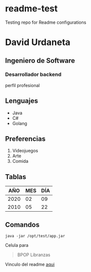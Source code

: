 # readme-test
Testing repo for Readme configurations

# David Urdaneta
## Ingeniero de Software
### Desarrollador backend
perfil profesional

## Lenguajes
- Java
- C#
- Golang

## Preferencias
1) Videojuegos
2) Arte
3) Comida

## Tablas
|AÑO|MES|DÍA|
|---|---|---|
|2020|02|09|
|2010|05|22|


## Comandos
```
java -jar /opt/test/app.jar
```

Celula para
> BPOP Libranzas

Vinculo del readme [aqui](https://github.com/daurdaneta2/readme-test)